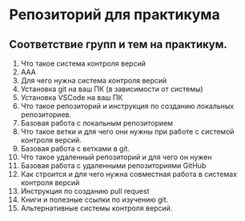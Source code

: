 # Репозиторий для практикума
## Соответствие групп и тем на практикум.

1. Что такое система контроля версий
2. ААА
3. Для чего нужна система контроля версий
4. Установка git на ваш ПК (в зависимости от системы)
5. Установка VSCode на ваш ПК
6. Что такое репозиторий и инструкция по созданию локальных репозиториев.
7. Базовая работа с локальным репозиторием
8. Что такое ветки и для чего они нужны при работе с системой контроля версий.
9. Базовая работа с ветками в git.
10. Что такое удаленный репозиторий и для чего он нужен
11. Базовая работа с удаленными репозиториями GitHub
12. Как строится и для чего нужна совместная работа в системах контроля версий
13. Инструкция по созданию pull request
14. Книги и полезные ссылки по изучению git.
15. Альтернативные системы контроля версий.
